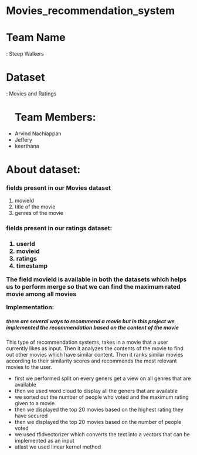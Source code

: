 # Movies_recommendation_system
<h1>Team Name</h1> : Steep Walkers

<h1>Dataset</h1> : Movies and Ratings

<ul><h1>Team Members:</h1>
  <li>Arvind Nachiappan</li> 
  <li>Jeffery</li>
  <li>keerthana</li>
</ul>
<h1>About dataset:</h1>

<h3>fields present in our Movies dataset</h3>
<ol>
    <li>movieId</li>
    <li>title of the movie</li>
    <li>genres of the movie</li>
</ol>
<h3>fields present in our ratings dataset:<h3>
 <ol>
    <li>userId</li>
   <li>movieid</li>
   <li>ratings</li>
   <li>timestamp</li>
 </ol>
    
 The field movieId is available in both the datasets which helps us to perform merge so that we can find the maximum rated movie among all movies
 
Implementation:
  <h5>there are several ways to recommend a movie but in this project we implemented the recommendation based on the content of the movie</h5> 
  
  <p>This type of recommendation systems, takes in a movie that a user currently likes as input. 
  Then it analyzes the contents of the movie to find out other movies which have similar content. 
  Then it ranks similar movies according to their similarity scores and recommends the most relevant movies to the user.</p>
  
  <ul>
  <li> first we performed split on every geners get a view on all genres that are available</li>
  <li> then we used word cloud to display all the geners that are available</li>
  <li> we sorted out the number of people who voted and the maximum rating given to a movie</li>
  <li>then we displayed the top 20 movies based on the highest rating they have secured</li> 
  <li>then we displayed the top 20 movies based on the number of people voted</li>
  <li>we used tfidvectorizer which converts the text into a vectors that can be implemented as an input</li>
  <li>atlast we used linear kernel method</li>
  </ul>
    

  
  
